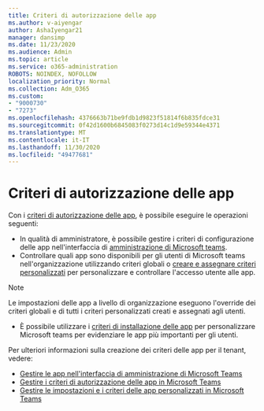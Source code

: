 ```yaml
---
title: Criteri di autorizzazione delle app
ms.author: v-aiyengar
author: AshaIyengar21
manager: dansimp
ms.date: 11/23/2020
ms.audience: Admin
ms.topic: article
ms.service: o365-administration
ROBOTS: NOINDEX, NOFOLLOW
localization_priority: Normal
ms.collection: Adm_O365
ms.custom:
- "9000730"
- "7273"
ms.openlocfilehash: 4376663b71be9fdb1d9823f51814f6b835fdce31
ms.sourcegitcommit: 0f42d1600b6845083f0273d14c1d9e59344e4371
ms.translationtype: MT
ms.contentlocale: it-IT
ms.lasthandoff: 11/30/2020
ms.locfileid: "49477681"
---
```

# <a name="app-permission-policies"></a>Criteri di autorizzazione delle app

Con i [criteri di autorizzazione delle app](https://docs.microsoft.com/microsoftteams/teams-app-permission-policies), è possibile eseguire le operazioni seguenti:
- In qualità di amministratore, è possibile gestire i criteri di configurazione delle app nell'interfaccia di [amministrazione di Microsoft teams](https://admin.teams.microsoft.com/policies/app-permission).
- Controllare quali app sono disponibili per gli utenti di Microsoft teams nell'organizzazione utilizzando criteri globali o [creare e assegnare criteri personalizzati](https://docs.microsoft.com/microsoftteams/teams-app-permission-policies#create-a-custom-app-permission-policy) per personalizzare e controllare l'accesso utente alle app. 
> [!NOTE]
> Le impostazioni delle app a livello di organizzazione eseguono l'override dei criteri globali e di tutti i criteri personalizzati creati e assegnati agli utenti.
- È possibile utilizzare i [criteri di installazione delle app](https://docs.microsoft.com/microsoftteams/teams-app-setup-policies) per personalizzare Microsoft teams per evidenziare le app più importanti per gli utenti. 


Per ulteriori informazioni sulla creazione dei criteri delle app per il tenant, vedere:
- [Gestire le app nell'interfaccia di amministrazione di Microsoft Teams](https://docs.microsoft.com/MicrosoftTeams/manage-apps)
- [Gestire i criteri di autorizzazione delle app in Microsoft Teams](https://docs.microsoft.com/microsoftteams/teams-app-permission-policies)
- [Gestire le impostazioni e i criteri delle app personalizzati in Microsoft Teams](https://docs.microsoft.com/MicrosoftTeams/teams-custom-app-policies-and-settings)
